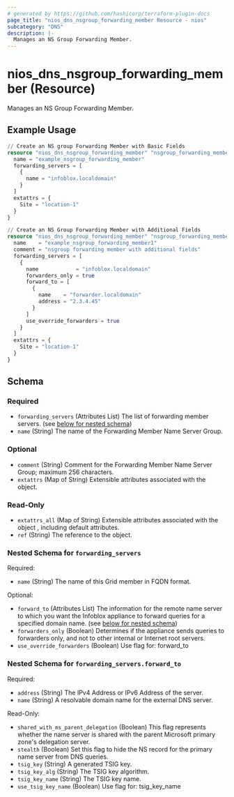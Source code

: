 ```yaml
---
# generated by https://github.com/hashicorp/terraform-plugin-docs
page_title: "nios_dns_nsgroup_forwarding_member Resource - nios"
subcategory: "DNS"
description: |-
  Manages an NS Group Forwarding Member.
---
```


# nios_dns_nsgroup_forwarding_member (Resource)

Manages an NS Group Forwarding Member.

## Example Usage

```terraform
// Create an NS group Forwarding Member with Basic Fields
resource "nios_dns_nsgroup_forwarding_member" "nsgroup_forwarding_member_basic_fields" {
  name = "example_nsgroup_forwarding_member"
  forwarding_servers = [
    {
      name = "infoblox.localdomain"
    }
  ]
  extattrs = {
    Site = "location-1"
  }
}

// Create an NS Group Forwarding Member with Additional Fields
resource "nios_dns_nsgroup_forwarding_member" "nsgroup_forwarding_member_additional_fields" {
  name    = "example_nsgroup_forwarding_member1"
  comment = "nsgroup forwarding member with additional fields"
  forwarding_servers = [
    {
      name            = "infoblox.localdomain"
      forwarders_only = true
      forward_to = [
        {
          name    = "forwarder.localdomain"
          address = "2.3.4.45"
        }
      ]
      use_override_forwarders = true
    }
  ]
  extattrs = {
    Site = "location-1"
  }
}
```

<!-- schema generated by tfplugindocs -->
## Schema

### Required

- `forwarding_servers` (Attributes List) The list of forwarding member servers. (see [below for nested schema](#nestedatt--forwarding_servers))
- `name` (String) The name of the Forwarding Member Name Server Group.

### Optional

- `comment` (String) Comment for the Forwarding Member Name Server Group; maximum 256 characters.
- `extattrs` (Map of String) Extensible attributes associated with the object.

### Read-Only

- `extattrs_all` (Map of String) Extensible attributes associated with the object , including default attributes.
- `ref` (String) The reference to the object.

<a id="nestedatt--forwarding_servers"></a>
### Nested Schema for `forwarding_servers`

Required:

- `name` (String) The name of this Grid member in FQDN format.

Optional:

- `forward_to` (Attributes List) The information for the remote name server to which you want the Infoblox appliance to forward queries for a specified domain name. (see [below for nested schema](#nestedatt--forwarding_servers--forward_to))
- `forwarders_only` (Boolean) Determines if the appliance sends queries to forwarders only, and not to other internal or Internet root servers.
- `use_override_forwarders` (Boolean) Use flag for: forward_to

<a id="nestedatt--forwarding_servers--forward_to"></a>
### Nested Schema for `forwarding_servers.forward_to`

Required:

- `address` (String) The IPv4 Address or IPv6 Address of the server.
- `name` (String) A resolvable domain name for the external DNS server.

Read-Only:

- `shared_with_ms_parent_delegation` (Boolean) This flag represents whether the name server is shared with the parent Microsoft primary zone's delegation server.
- `stealth` (Boolean) Set this flag to hide the NS record for the primary name server from DNS queries.
- `tsig_key` (String) A generated TSIG key.
- `tsig_key_alg` (String) The TSIG key algorithm.
- `tsig_key_name` (String) The TSIG key name.
- `use_tsig_key_name` (Boolean) Use flag for: tsig_key_name
